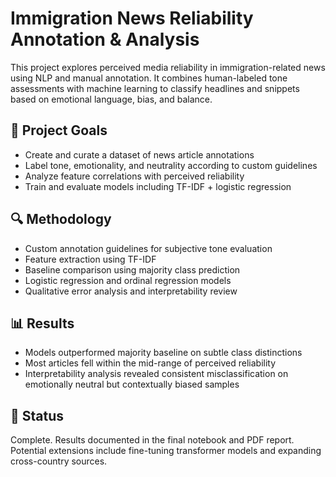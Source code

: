 # Immigration News Reliability Annotation & Analysis

This project explores perceived media reliability in immigration-related news using NLP and manual annotation. It combines human-labeled tone assessments with machine learning to classify headlines and snippets based on emotional language, bias, and balance.

## 🧠 Project Goals

- Create and curate a dataset of news article annotations
- Label tone, emotionality, and neutrality according to custom guidelines
- Analyze feature correlations with perceived reliability
- Train and evaluate models including TF-IDF + logistic regression

## 🔍 Methodology

- Custom annotation guidelines for subjective tone evaluation
- Feature extraction using TF-IDF
- Baseline comparison using majority class prediction
- Logistic regression and ordinal regression models
- Qualitative error analysis and interpretability review

## 📊 Results

- Models outperformed majority baseline on subtle class distinctions
- Most articles fell within the mid-range of perceived reliability
- Interpretability analysis revealed consistent misclassification on emotionally neutral but contextually biased samples

## 🏁 Status

Complete. Results documented in the final notebook and PDF report. Potential extensions include fine-tuning transformer models and expanding cross-country sources.
